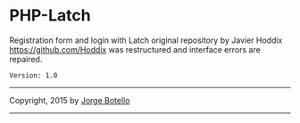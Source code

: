 PHP-Latch
=====

Registration form and login with Latch original repository by Javier Hoddix https://github.com/Hoddix was restructured and interface errors are repaired.

```
Version: 1.0
```
-------------

Copyright, 2015 by [Jorge Botello](https://twitter.com/jorgbot)

-------------
